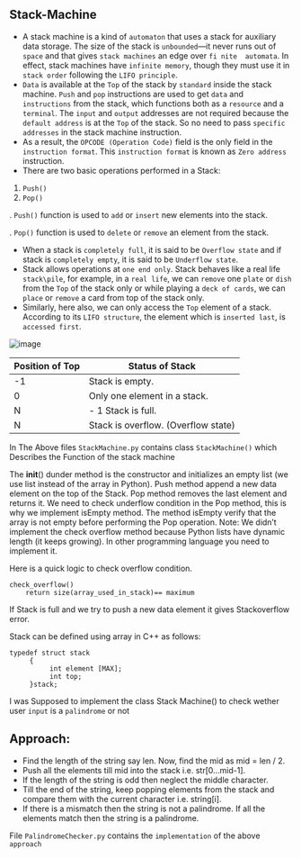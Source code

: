## Stack-Machine

- A stack machine is a kind of `automaton` that uses a stack for auxiliary data storage. The size of the stack  is  `unbounded`—it  never  runs  out  of  `space` and  that  gives `stack machines`  an  edge  over  `fi nite  automata`.  In  effect,  stack  machines  have `infinite memory`, though they must use it in `stack order` following the `LIFO principle`.
- `Data` is available at the `Top` of the stack by `standard` inside the stack machine. `Push` and `pop` instructions are used to get `data` and `instructions` from the stack, which functions both as a `resource` and a `terminal`. The `input` and `output` addresses are not required because the `default address` is at the `Top` of the stack. So no need to pass `specific addresses`   in the stack machine instruction.
- As a result, the `OPCODE (Operation Code)` field is the only field in the `instruction format`. This   `instruction format` is known as `Zero address` instruction.
- There are two basic operations performed in a Stack:

1. `Push()`
2. `Pop()`

. `Push()` function is used to `add` or `insert` new elements into the stack.

. `Pop()` function is used to `delete` or `remove` an element from the stack.
- When a stack is `completely full`, it is said to be `Overflow state` and if stack is `completely empty`, it is said to be `Underflow state`.
- Stack allows operations at `one end only`. Stack behaves like a real life `stack\pile`, for example, in a `real life`, we can `remove` one `plate` or `dish` from the `Top` of   the stack only or while playing a `deck of cards`, we can `place` or `remove` a card from top of the stack only.
- Similarly, here also, we can only access the `Top` element of a stack.
  According to its `LIFO structure`, the element which is `inserted last`, is `accessed first`.

![image](https://user-images.githubusercontent.com/65861136/121089250-8ce71e00-c7ef-11eb-8932-32275c5757fd.png)


Position of Top|Status of Stack
|--------|--------|
|-1|Stack is empty.|
|0|	Only one element in a stack.|
|N| - 1	Stack is full.|
|N|	Stack is overflow. (Overflow state)|

In The Above files `StackMachine.py` contains class `StackMachine()` which Describes the Function of the stack machine

The __init__() dunder method is the constructor and initializes an empty list (we use list instead of the array in Python).
Push method append a new data element on the top of the Stack.
Pop method removes the last element and returns it.
We need to check underflow condition in the Pop method, this is why we implement isEmpty method. The method isEmpty verify that the array is not empty before performing the Pop operation.
Note: We didn’t implement the check overflow method because Python lists have dynamic length (it keeps growing). In other programming language you need to implement it.

Here is a quick logic to check overflow condition.
```
check_overflow()
    return size(array_used_in_stack)== maximum
```
If Stack is full and we try to push a new data element it gives Stackoverflow error.

Stack can be defined using array in C++ as follows:
```
typedef struct stack
     {
          int element [MAX];   
          int top;
     }stack;
```  
I was Supposed to implement the class Stack Machine() to check wether user `input` is a `palindrome` or not 
## Approach:  

- Find the length of the string say len. Now, find the mid as mid = len / 2.
- Push all the elements till mid into the stack i.e. str[0…mid-1].
- If the length of the string is odd then neglect the middle character.
- Till the end of the string, keep popping elements from the stack and compare them with the current character i.e. string[i].
- If there is a mismatch then the string is not a palindrome. If all the elements match then the string is a palindrome.

File `PalindromeChecker.py` contains the `implementation` of the above `approach`
